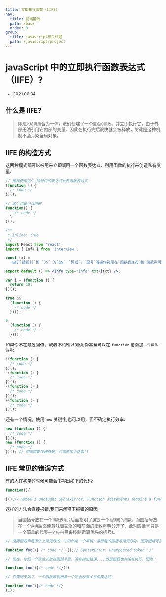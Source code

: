 ```yaml
---
title: 立即执行函数（IIFE）
nav:
  title: 前端基础
  path: /base
  order: 0
group:
  title: javascript相关试题
  path: /javascript/project
---
```


# javaScript 中的立即执行函数表达式（IIFE）?

- 2021.06.04

## 什么是 IIFE?

> 即`定义`和`调用`合为一体。我们创建了一个`匿名的函数`，并立即执行它，由于外部无法引用它内部的变量，因此在执行完后很快就会被释放，关键是这种机制不会污染全局对象。

## IIFE 的构造方式

这两种模式都可以被用来立即调用一个函数表达式，利用函数的执行来创造私有变量:

```js
// 推荐使用这个 括号内的表达式代表函数表达式
(function () {
  /* code */
})();

// 这个也是可以用的
function() {
    /* code */
  }
)();
```

```jsx
/**
 * inline: true
 */
import React from 'react';
import { Info } from 'interview';

const txt =
  '由于`括弧()`和 `JS` 的`&&`，`异或`，`逗号`等操作符是在`函数表达式`和`函数声明`上消除歧义的,所以一旦解析器知道其中一个已经是表达式了，其它的也都默认为表达式了。';

export default () => <Info type="info" txt={txt} />;
```

```js
var i = (function () {
  return 10;
})();

true &&
  (function () {
    /* code */
  })();

0,
  (function () {
    /* code */
  })();
```

如果你不在意返回值，或者不怕难以阅读,你甚至可以在 `function` 前面加`一元操作符号`:

```js
!(function () {
  /* code */
})();
~(function () {
  /* code */
})();
-(function () {
  /* code */
})();
+(function () {
  /* code */
})();
```

还有一个情况，使用 `new` 关键字,也可以用，但不确定执行效率:

```js
new (function () {
  /* code */
})();
new (function () {
  /* code */
})(); // 如果需要传递参数，只需要加上括弧()
```

## IIFE 常见的错误方式

有的人在初学的时候可能会书写出如下的代码:

```js
function(){

}();// VM560:1 Uncaught SyntaxError: Function statements require a function name
```

这样的方法会直接报错,我们来解释下报错的原因。

> 当圆括号放在一个`函数表达式`后面指明了这是一个`被调用的函数`，而圆括号放在一个`声明`后面便意味着完全的和前面的函数声明分开了，此时圆括号只是一个简单的代表`一个括号`(用来控制运算优先的括号)。

```js
// 然而函数声明语法上是无效的，它仍然是一个声明，紧跟着的圆括号是无效的，因为圆括号里需要包含表达式

function foo(){ /* code */ }();// SyntaxError: Unexpected token ')'

// 现在，你把一个表达式放在圆括号里，没有抛出错误...,但是函数也并没有执行，因为：

function foo(){/* code */}(1)

// 它等同于如下，一个函数声明跟着一个完全没有关系的表达式:

function foo(){/* code */}
(1);
```
